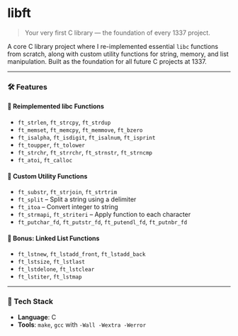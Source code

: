 # libft

> Your very first C library — the foundation of every 1337 project.

A core C library project where I re-implemented essential `libc` functions from scratch, along with custom utility functions for string, memory, and list manipulation. Built as the foundation for all future C projects at 1337.

---

### 🛠️ Features

#### 🔹 **Reimplemented libc Functions**
- `ft_strlen`, `ft_strcpy`, `ft_strdup`
- `ft_memset`, `ft_memcpy`, `ft_memmove`, `ft_bzero`
- `ft_isalpha`, `ft_isdigit`, `ft_isalnum`, `ft_isprint`
- `ft_toupper`, `ft_tolower`
- `ft_strchr`, `ft_strrchr`, `ft_strnstr`, `ft_strncmp`
- `ft_atoi`, `ft_calloc`

#### 🔹 **Custom Utility Functions**
- `ft_substr`, `ft_strjoin`, `ft_strtrim`
- `ft_split` – Split a string using a delimiter
- `ft_itoa` – Convert integer to string
- `ft_strmapi`, `ft_striteri` – Apply function to each character
- `ft_putchar_fd`, `ft_putstr_fd`, `ft_putendl_fd`, `ft_putnbr_fd`

#### 🔹 **Bonus: Linked List Functions**
- `ft_lstnew`, `ft_lstadd_front`, `ft_lstadd_back`
- `ft_lstsize`, `ft_lstlast`
- `ft_lstdelone`, `ft_lstclear`
- `ft_lstiter`, `ft_lstmap`

---

### 🧰 Tech Stack
- **Language**: C
- **Tools**: `make`, `gcc` with `-Wall -Wextra -Werror`



